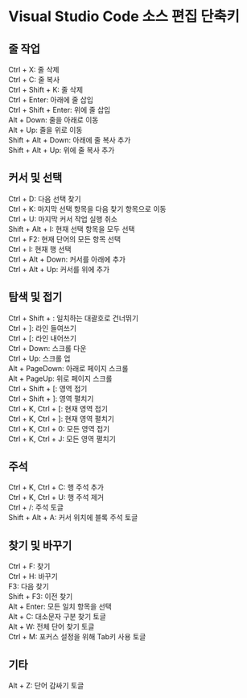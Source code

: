 # Visual Studio Code 소스 편집 단축키

## 줄 작업
Ctrl + X: 줄 삭제 <br>
Ctrl + C: 줄 복사 <br>
Ctrl + Shift + K: 줄 삭제 <br>
Ctrl + Enter: 아래에 줄 삽입 <br>
Ctrl + Shift + Enter: 위에 줄 삽입 <br>
Alt + Down: 줄을 아래로 이동 <br>
Alt + Up: 줄을 위로 이동 <br>
Shift + Alt + Down: 아래에 줄 복사 추가 <br>
Shift + Alt + Up: 위에 줄 복사 추가 <br>

## 커서 및 선택
Ctrl + D: 다음 선택 찾기 <br>
Ctrl + K: 마지막 선택 항목을 다음 찾기 항목으로 이동 <br>
Ctrl + U: 마지막 커서 작업 실행 취소 <br>
Shift + Alt + I: 현재 선택 항목을 모두 선택 <br>
Ctrl + F2: 현재 단어의 모든 항목 선택 <br>
Ctrl + I: 현재 행 선택 <br>
Ctrl + Alt + Down: 커서를 아래에 추가 <br>
Ctrl + Alt + Up: 커서를 위에 추가 <br>

## 탐색 및 접기
Ctrl + Shift + \: 일치하는 대괄호로 건너뛰기 <br>
Ctrl + ]: 라인 들여쓰기 <br>
Ctrl + [: 라인 내어쓰기 <br>
Ctrl + Down: 스크롤 다운 <br>
Ctrl + Up: 스크롤 업 <br>
Alt + PageDown: 아래로 페이지 스크롤 <br>
Alt + PageUp: 위로 페이지 스크롤 <br>
Ctrl + Shift + [: 영역 접기 <br>
Ctrl + Shift + ]: 영역 펼치기 <br>
Ctrl + K, Ctrl + [: 현재 영역 접기 <br>
Ctrl + K, Ctrl + ]: 현재 영역 펼치기 <br>
Ctrl + K, Ctrl + 0: 모든 영역 접기 <br>
Ctrl + K, Ctrl + J: 모든 영역 펼치기 <br>

## 주석
Ctrl + K, Ctrl + C: 행 주석 추가 <br>
Ctrl + K, Ctrl + U: 행 주석 제거 <br>
Ctrl + /: 주석 토글 <br>
Shift + Alt + A: 커서 위치에 블록 주석 토글 <br>

## 찾기 및 바꾸기
Ctrl + F: 찾기 <br>
Ctrl + H: 바꾸기 <br>
F3: 다음 찾기 <br>
Shift + F3: 이전 찾기 <br>
Alt + Enter: 모든 일치 항목을 선택 <br>
Alt + C: 대소문자 구분 찾기 토글 <br>
Alt + W: 전체 단어 찾기 토글 <br>
Ctrl + M: 포커스 설정을 위해 Tab키 사용 토글 <br>

## 기타
Alt + Z: 단어 감싸기 토글 <br>
